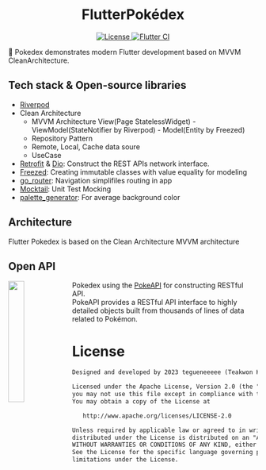 <h1 align="center">FlutterPokédex</h1>

<p align="center">
    <a href="https://opensource.org/licenses/Apache-2.0">
        <img alt="License" src="https://img.shields.io/badge/License-Apache%202.0-blue.svg"/>
    </a>
    <a href="https://github.com/tegueneeeee/FlutterPokedex/actions">
    <img src="https://github.com/tegueneeeee/FlutterPokedex/actions/workflows/flutter.yml/badge.svg" 
    alt="Flutter CI">
    </a>
</p>

<p>
🐼 Pokedex demonstrates modern Flutter development based on MVVM CleanArchitecture.
</p>

## Tech stack & Open-source libraries
- [Riverpod](https://pub.dev/packages/flutter_riverpod)
- Clean Architecture
  - MVVM Architecture View(Page StatelessWidget) - ViewModel(StateNotifier by Riverpod) - Model(Entity by Freezed)
  - Repository Pattern
  - Remote, Local, Cache data soure
  - UseCase
- [Retrofit](https://pub.dev/packages/retrofit) & [Dio](https://pub.dev/packages/dio): Construct the REST APIs network interface.
- [Freezed](https://pub.dev/packages/freezed): Creating immutable classes with value equality for modeling
- [go_router](https://pub.dev/packages/go_router): Navigation simplifiles routing in app
- [Mocktail](https://pub.dev/packages/mocktail): Unit Test Mocking
- [palette_generator](https://pub.dev/packages/palette_generator): For average background color
  

## Architecture 
Flutter Pokedex is based on the Clean Architecture MVVM architecture
## Open API

<img src="https://pokeapi.co/static/pokeapi_256.3fa72200.png" align="left" width="25%"/>

Pokedex using the [PokeAPI](https://pokeapi.co/) for constructing RESTful API.<br>
PokeAPI provides a RESTful API interface to highly detailed objects built from thousands of lines of data related to Pokémon.

# License
```xml
Designed and developed by 2023 tegueneeeee (Teakwon Kim)

Licensed under the Apache License, Version 2.0 (the "License");
you may not use this file except in compliance with the License.
You may obtain a copy of the License at

   http://www.apache.org/licenses/LICENSE-2.0

Unless required by applicable law or agreed to in writing, software
distributed under the License is distributed on an "AS IS" BASIS,
WITHOUT WARRANTIES OR CONDITIONS OF ANY KIND, either express or implied.
See the License for the specific language governing permissions and
limitations under the License.
```